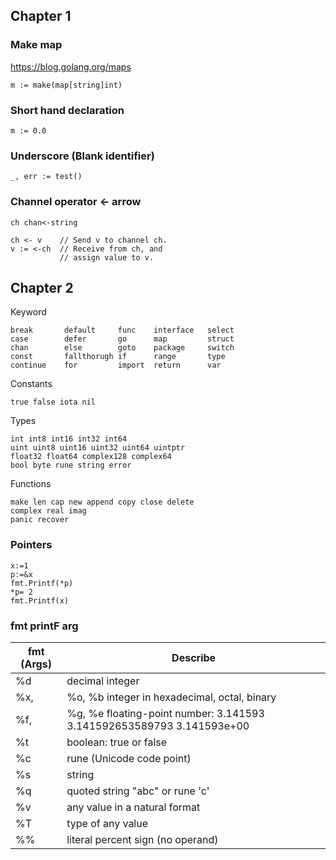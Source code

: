 ## Chapter 1

### Make map

https://blog.golang.org/maps

```
m := make(map[string]int)
```

### Short hand declaration

```
m := 0.0
```

### Underscore (Blank identifier)

```
_, err := test()

```

### Channel operator <- arrow

```
ch chan<-string
```

```
ch <- v    // Send v to channel ch.
v := <-ch  // Receive from ch, and
           // assign value to v.
```

## Chapter 2

Keyword 

```
break       default     func    interface   select
case        defer       go      map         struct
chan        else        goto    package     switch
const       fallthorugh if      range       type
continue    for         import  return      var
```

Constants 
```
true false iota nil
```

Types 
```
int int8 int16 int32 int64
uint uint8 uint16 uint32 uint64 uintptr
float32 float64 complex128 complex64
bool byte rune string error
```

Functions
```
make len cap new append copy close delete
complex real imag
panic recover
```

### Pointers

```
x:=1
p:=&x
fmt.Printf(*p)
*p= 2
fmt.Printf(x)
```

### fmt printF arg

fmt (Args) | Describe
------------ | -------------
%d | decimal integer 
%x, | %o, %b integer in hexadecimal, octal, binary 
%f, | %g, %e floating-point number: 3.141593 3.141592653589793 3.141593e+00 
%t | boolean: true or false 
%c | rune (Unicode code point) 
%s | string 
%q | quoted string "abc" or rune 'c' 
%v | any value in a natural format 
%T | type of any value 
%% | literal percent sign (no operand)

